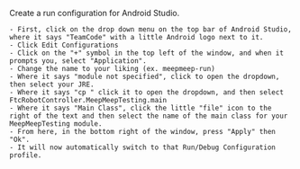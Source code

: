 Create a run configuration for Android Studio.

    - First, click on the drop down menu on the top bar of Android Studio, where it says "TeamCode" with a little Android logo next to it.
    - Click Edit Configurations
    - Click on the "+" symbol in the top left of the window, and when it prompts you, select "Application".
    - Change the name to your liking (ex. meepmeep-run)
    - Where it says "module not specified", click to open the dropdown, then select your JRE.
    - Where it says "cp " click it to open the dropdown, and then select FtcRobotController.MeepMeepTesting.main
    - Where it says "Main Class", click the little "file" icon to the right of the text and then select the name of the main class for your MeepMeepTesting module.
    - From here, in the bottom right of the window, press "Apply" then "Ok".
    - It will now automatically switch to that Run/Debug Configuration profile.
